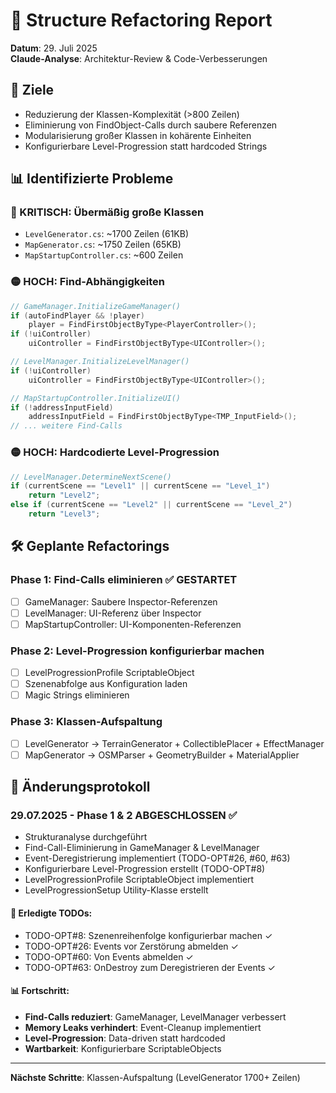 # 🔧 Structure Refactoring Report
**Datum**: 29. Juli 2025  
**Claude-Analyse**: Architektur-Review & Code-Verbesserungen

## 🎯 Ziele
- Reduzierung der Klassen-Komplexität (>800 Zeilen)
- Eliminierung von FindObject-Calls durch saubere Referenzen
- Modularisierung großer Klassen in kohärente Einheiten
- Konfigurierbare Level-Progression statt hardcoded Strings

## 📊 Identifizierte Probleme

### 🔴 KRITISCH: Übermäßig große Klassen
- `LevelGenerator.cs`: ~1700 Zeilen (61KB)
- `MapGenerator.cs`: ~1750 Zeilen (65KB)
- `MapStartupController.cs`: ~600 Zeilen

### 🟡 HOCH: Find-Abhängigkeiten
```csharp
// GameManager.InitializeGameManager()
if (autoFindPlayer && !player)
    player = FindFirstObjectByType<PlayerController>();
if (!uiController)
    uiController = FindFirstObjectByType<UIController>();

// LevelManager.InitializeLevelManager()
if (!uiController)
    uiController = FindFirstObjectByType<UIController>();

// MapStartupController.InitializeUI()
if (!addressInputField)
    addressInputField = FindFirstObjectByType<TMP_InputField>();
// ... weitere Find-Calls
```

### 🟡 HOCH: Hardcodierte Level-Progression
```csharp
// LevelManager.DetermineNextScene()
if (currentScene == "Level1" || currentScene == "Level_1")
    return "Level2";
else if (currentScene == "Level2" || currentScene == "Level_2")
    return "Level3";
```

## 🛠️ Geplante Refactorings

### Phase 1: Find-Calls eliminieren ✅ GESTARTET
- [ ] GameManager: Saubere Inspector-Referenzen 
- [ ] LevelManager: UI-Referenz über Inspector
- [ ] MapStartupController: UI-Komponenten-Referenzen

### Phase 2: Level-Progression konfigurierbar machen
- [ ] LevelProgressionProfile ScriptableObject
- [ ] Szenenabfolge aus Konfiguration laden
- [ ] Magic Strings eliminieren

### Phase 3: Klassen-Aufspaltung
- [ ] LevelGenerator → TerrainGenerator + CollectiblePlacer + EffectManager
- [ ] MapGenerator → OSMParser + GeometryBuilder + MaterialApplier

## 📝 Änderungsprotokoll
### 29.07.2025 - Phase 1 & 2 ABGESCHLOSSEN ✅
- Strukturanalyse durchgeführt
- Find-Call-Eliminierung in GameManager & LevelManager
- Event-Deregistrierung implementiert (TODO-OPT#26, #60, #63)
- Konfigurierbare Level-Progression erstellt (TODO-OPT#8)
- LevelProgressionProfile ScriptableObject implementiert
- LevelProgressionSetup Utility-Klasse erstellt

#### 🎉 **Erledigte TODOs:**
- TODO-OPT#8: Szenenreihenfolge konfigurierbar machen ✓
- TODO-OPT#26: Events vor Zerstörung abmelden ✓  
- TODO-OPT#60: Von Events abmelden ✓
- TODO-OPT#63: OnDestroy zum Deregistrieren der Events ✓

#### 📊 **Fortschritt:**
- **Find-Calls reduziert**: GameManager, LevelManager verbessert
- **Memory Leaks verhindert**: Event-Cleanup implementiert
- **Level-Progression**: Data-driven statt hardcoded
- **Wartbarkeit**: Konfigurierbare ScriptableObjects

---
**Nächste Schritte**: Klassen-Aufspaltung (LevelGenerator 1700+ Zeilen)
